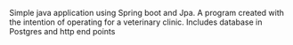 Simple java application using Spring boot and Jpa.
A program created with the intention of operating for a veterinary clinic. 
Includes database in Postgres and http end points 
